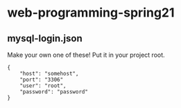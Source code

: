 # web-programming-spring21

## mysql-login.json

Make your own one of these! Put it in your project root.

```
{
    "host": "somehost",
    "port": "3306"
    "user": "root",
    "password": "password"
}
```
